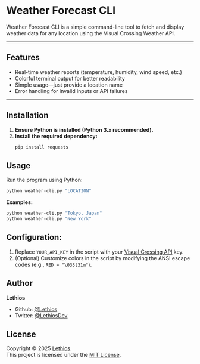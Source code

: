 # Weather Forecast CLI

Weather Forecast CLI is a simple command-line tool to fetch and display weather data for any location using the Visual Crossing Weather API.

---

## Features
- Real-time weather reports (temperature, humidity, wind speed, etc.)
- Colorful terminal output for better readability
- Simple usage—just provide a location name
- Error handling for invalid inputs or API failures

---

## Installation
1. **Ensure Python is installed (Python 3.x recommended).**
2. **Install the required dependency:**
   ```bash
   pip install requests

## Usage
Run the program using Python:
```bash
python weather-cli.py "LOCATION"
```
**Examples:**
```bash
python weather-cli.py "Tokyo, Japan"
python weather-cli.py "New York"
```

## Configuration:
1. Replace `YOUR_API_KEY` in the script with your [Visual Crossing API](https://www.visualcrossing.com/weather-api) key.
2. (Optional) Customize colors in the script by modifying the ANSI escape codes (e.g., `RED = "\033[31m"`).

## Author

**Lethios**
- Github: [@Lethios](https://github.com/Lethios)
- Twitter: [@LethiosDev](https://x.com/LethiosDev)

## License

Copyright © 2025 [Lethios](https://github.com/Lethios).  
This project is licensed under the [MIT License](LICENSE).
